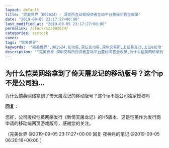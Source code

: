 ```yaml
---
layout: default
title: '完美世界（002624）- 深交所互动易投资者互动平台董秘问答全收录'
date: "2019-09-05 23:17:27+00:00"
last_modified_at: "2019-09-05 23:17:27+00:00"
permalink: /stock/sz/002624/
categories: szstock
cover: 
tags: "完美世界"
keywords: '"完美世界",002624,互动易,深证互动易,深圳交易所,上证易互动,上证e互动'
description: '"完美世界-深圳交易所投资者互动平台董秘问答全收录,为什么恺英网络拿到了倚天屠龙记的移动版号？这个ip不是公司独家授权吗"'
---
```


## 为什么恺英网络拿到了倚天屠龙记的移动版号？这个ip不是公司独...

为什么恺英网络拿到了倚天屠龙记的移动版号？这个ip不是公司独家授权吗

**回复**：

您好，公司授权恺英网络发行《新倚天屠龙记》的H5版本，这是恺英作为发行商申请的移动端网页游戏版号，感谢您的关注。 

（完美世界  @2019-09-05 23:17:27+00:00 回复 夜神月的笔记  @2019-09-05 06:20:16+00:00 ）

